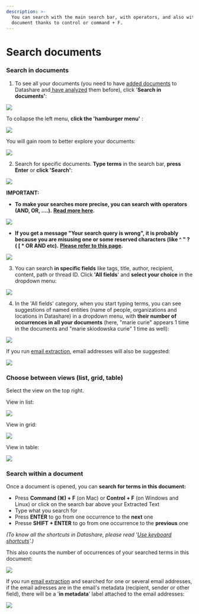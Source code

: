 ```yaml
---
description: >-
  You can search with the main search bar, with operators, and also within a
  document thanks to control or command + F.
---
```


# Search documents

### Search in documents

1. To see all your documents \(you need to have [added documents](https://icij.gitbook.io/datashare/mac/add-documents-to-datashare-on-mac) to Datashare and[ have analyzed](https://icij.gitbook.io/datashare/all/analyze-documents) them before\), click '**Search in documents'**:

![](../.gitbook/assets/search-in-documents.png)

To collapse the left menu, **click the 'hamburger menu'** :

![](../.gitbook/assets/collapse.png)

You will gain room to better explore your documents:

![](../.gitbook/assets/screenshot-2019-08-13-at-11.08.00.png)

2. Search for specific documents. **Type terms** in the search bar, **press Enter** or **click 'Search'**:

![](../.gitbook/assets/marie.png)

**IMPORTANT:** 

* **To make your searches more precise, you can search with operators \(AND, OR, ....\).** [**Read more here**](https://icij.gitbook.io/datashare/all/search-with-operators)**.**

![](../.gitbook/assets/operators.png)

* **If you get a message "Your search query is wrong",  it is probably because you are misusing one or some reserved characters \(like ^ " ? \( \[ \* OR AND etc\).** [**Please refer to this page**](https://icij.gitbook.io/datashare/faq-errors/your-search-query-is-wrong)**.**

![](../.gitbook/assets/screenshot-2019-12-03-at-10.31.31%20%281%29.png)

3. You can search **in specific fields** like tags, title, author, recipient, content, path or thread ID. Click **'All fields**' and **select your choice** in the dropdown menu:

![](../.gitbook/assets/fields.png)

4. In the 'All fields' category, when you start typing terms, you can see suggestions of named entities \(name of people, organizations and locations in Datashare\) in a dropdown menu, with **their number of occurrences in all your documents** \(here, "marie curie" appears 1 time in the documents and "marie skiodowska curie" 1 time as well\):

![](../.gitbook/assets/ne.png)

If you run [email extraction](https://icij.gitbook.io/datashare/all/analyze-documents#extract-email-addresses), email addresses will also be suggested:

![](../.gitbook/assets/email-suggested.png)

### Choose between views \(list, grid, table\)

Select the view on the top right. 

View in list:

![](../.gitbook/assets/list.png)

View in grid:

![](../.gitbook/assets/grid.png)

View in table:

![](../.gitbook/assets/table.png)

### Search within a document 

Once a document is opened, you can **search for terms in this document:**

* Press **Command \(⌘\) + F** \(on Mac\) or **Control + F** \(on Windows and Linux\) or click on the search bar above your Extracted Text
* Type what you search for
* Press **ENTER** to go from one occurrence to the **next** one
* Presse **SHIFT + ENTER** to go from one occurrence to the **previous** one

_\(To know all the shortcuts in Datashare, please read '_[_Use keyboard shortcuts_](https://icij.gitbook.io/datashare/all/use-keyboard-shortcuts)_'.\)_

This also counts the number of occurrences of your searched terms in this document:

![](../.gitbook/assets/find-f.png)

If you run [email extraction](https://icij.gitbook.io/datashare/all/analyze-documents#extract-email-addresses) and searched for one or several email addresses, if the email adresses are in the email's metadata \(recipient, sender or other field\), there will be a '**in metadata**' label attached to the email addresses:

![](../.gitbook/assets/in-metadata.png)




